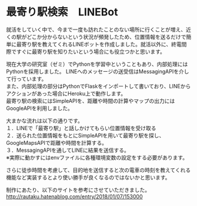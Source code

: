 # 最寄り駅検索　LINEBot  
就活をしていく中で、今まで一度も訪れたことのない場所に行くことが増え、近くの駅がどこか分からないという状況が頻発したため、位置情報を送るだけで簡単に最寄り駅を教えてくれるLINEボットを作成しました。就活以外に、終電間際ですぐに最寄り駅を知りたいという場合にも役立つかと思います。  

現在大学の研究室（ゼミ）でPythonを学習中ということもあり、内部処理にはPythonを採用しました。
LINEへのメッセージの送受信はMessagingAPIを介して行っています。  
また、内部処理の部分はPythonでFlaskをインポートして書いており、LINEからアクションがあった場合にHeroku上で動作します。  
最寄り駅の検索にはSimpleAPIを、距離や時間の計算やマップの出力にはGoogleAPIを利用しました。  

大まかな流れは以下の通りです。  
１．LINEで「最寄り駅」と話しかけてもらい位置情報を受け取る  
２．送られた位置情報をもとにSimpleAPIを用いて最寄り駅を探し、GoogleMapsAPIで距離や時間を計算する。  
３．MessagingAPIを通してLINEに結果を送信する。  
※実際に動かすにはenvファイルに各種環境変数の設定をする必要があります。  

さらに徒歩時間を考慮して、目的地を送信すると次の電車の時刻を教えてくれる機能など実装するとより使い勝手が良くなるのではないかと思います。  


制作にあたり、以下のサイトを参考にさせていただきました。  
http://rautaku.hatenablog.com/entry/2018/01/07/153000  
  
